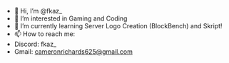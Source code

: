 - 👋 Hi, I’m @fkaz_
- 👀 I’m interested in Gaming and Coding
- 🌱 I’m currently learning Server Logo Creation (BlockBench) and Skript!
- 📫 How to reach me:
-   Discord: fkaz_
-   Gmail: cameronrichards625@gmail.com

